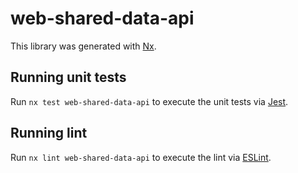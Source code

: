 # web-shared-data-api

This library was generated with [Nx](https://nx.dev).

## Running unit tests

Run `nx test web-shared-data-api` to execute the unit tests via [Jest](https://jestjs.io).

## Running lint

Run `nx lint web-shared-data-api` to execute the lint via [ESLint](https://eslint.org/).
